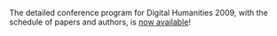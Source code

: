 The detailed conference program for Digital Humanities 2009, with the schedule of papers and authors, is [now available](http://web.archive.org/web/20110808055950/http://www.mith2.umd.edu:80/dh09/?page_id=89)!